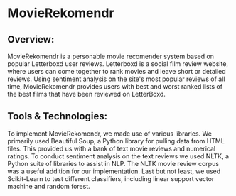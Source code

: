# MovieRekomendr

## Overview:
MovieRekomendr is a personable movie recomender system based on popular Letterboxd user reviews. Letterboxd is a social film review website, where users can come together to rank movies and leave short or detailed reviews. Using sentiment analysis on the site's most popular reviews of all time, MovieRekomendr provides users with best and worst ranked lists of the best films that have been reviewed on LetterBoxd. 

## Tools & Technologies:
To implement MovieRekomendr, we made use of various libraries. We primarily used Beautiful Soup, a Python library for pulling data from HTML files. This provided us with a bank of text movie reviews and numerical ratings. To conduct sentiment analysis on the text reviews we used NLTK, a Python suite of libraries to assist in NLP. The NLTK movie review corpus was a useful addition for our implementation. Last but not least, we used Scikit-Learn to test different classifiers, including linear support vector machine and random forest. 
